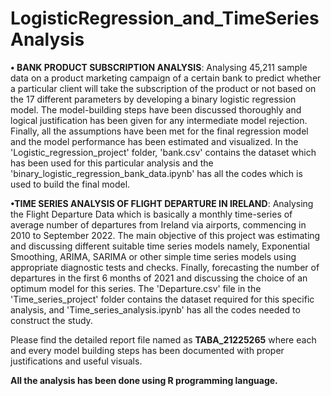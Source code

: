 # LogisticRegression_and_TimeSeriesAnalysis

**• BANK PRODUCT SUBSCRIPTION ANALYSIS**: Analysing 45,211 sample data on a product marketing campaign of a certain bank to predict whether a particular client will take the subscription of the product or not based on the 17 different parameters by developing a binary logistic regression model. The model-building steps have been discussed thoroughly and logical justification has been given for any intermediate model rejection. Finally, all the assumptions have been met for the final regression model and the model performance has been estimated and visualized. In the 'Logistic_regression_project' folder, 'bank.csv' contains the dataset which has been used for this particular analysis and the 'binary_logistic_regression_bank_data.ipynb' has all the codes which is used to build the final model. 

**•TIME SERIES ANALYSIS OF FLIGHT DEPARTURE IN IRELAND**: Analysing the Flight Departure Data which is basically a monthly time-series of average number of departures from Ireland via airports, commencing in 2010 to September 2022. The main objective of this project was estimating and discussing different suitable time series models namely, Exponential Smoothing, ARIMA, SARIMA or other simple time series models using appropriate diagnostic tests and checks. Finally, forecasting the number of departures in the first 6 months of 2021 and discussing the choice of an optimum model for this series. The 'Departure.csv' file in the 'Time_series_project' folder contains the dataset required for this specific analysis, and 'Time_series_analysis.ipynb' has all the codes needed to construct the study.

Please find the detailed report file named as **TABA_21225265** where each and every model building steps has been documented with proper justifications and useful visuals.

**All the analysis has been done using R programming language.**

